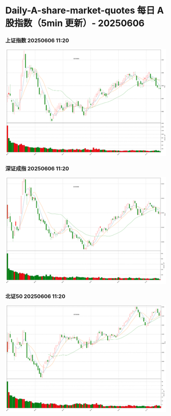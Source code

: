 
# Daily-A-share-market-quotes 每日 A 股指数（5min 更新）- 20250606

### 上证指数 20250606 11:20
![](./fig/2025/6/20250606-sh000001.png)

### 深证成指 20250606 11:20
![](./fig/2025/6/20250606-sz399001.png)

### 北证50 20250606 11:20
![](./fig/2025/6/20250606-bj899050.png)
